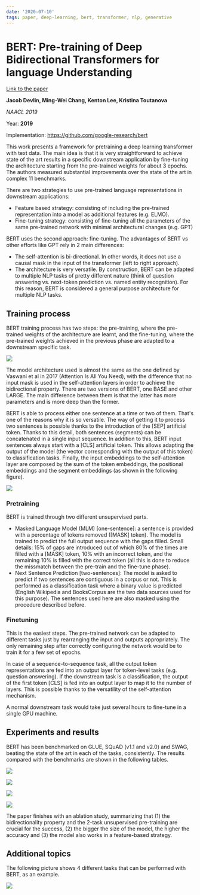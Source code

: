 ```yaml
---
date: '2020-07-10'
tags: paper, deep-learning, bert, transformer, nlp, generative
---
```

# BERT: Pre-training of Deep Bidirectional Transformers for language Understanding

[Link to the paper](https://arxiv.org/abs/1810.04805)

**Jacob Devlin, Ming-Wei Chang, Kenton Lee, Kristina Toutanova**

*NAACL 2019*

Year: **2019**

Implementation: https://github.com/google-research/bert

This work presents a framework for pretraining a deep learning transformer with text data. The main idea is that it is very straightforward to achieve state of the art results in a specific downstream application by fine-tuning the architecture starting from the pre-trained weights for about 3 epochs. The authors measured substantial improvements over the state of the art in complex 11 benchmarks.

There are two strategies to use pre-trained language representations in downstream applications:
- Feature based strategy: consisting of including the pre-trained representation into a model as additional features (e.g. ELMO).
- Fine-tuning strategy: consisting of fine-tuning all the parameters of the same pre-trained network with minimal architectural changes (e.g. GPT)

BERT uses the second approach: fine-tuning. The advantages of BERT vs other efforts like GPT rely in 2 main differences:
- The self-attention is bi-directional. In other words, it does not use a causal mask in the input of the transformer (left to right approach).
- The architecture is very versatile. By construction, BERT can be adapted to multiple NLP tasks of pretty different nature (think of question answering vs. next-token prediction vs. named entity recognition). For this reason, BERT is considered a general purpose architecture for multiple NLP tasks.

## Training process
BERT training process has two steps: the pre-training, where the pre-trained weights of the architecture are learnt, and the fine-tuning, where the pre-trained weights achieved in the previous phase are adapted to a downstream specific task.

![](assets/delvin2019/bert-pretrain-finetune.png)

The model architecture used is almost the same as the one defined by Vaswani et al in 2017 (Attention Is All You Need), with the difference that no input mask is used in the self-attention layers in order to achieve the bidirectional property. There are two versions of BERT, one BASE and other LARGE. The main difference between them is that the latter has more parameters and is more deep than the former.

BERT is able to process either one sentence at a time or two of them. That's one of the reasons why it is so versatile. The way of getting it to process two sentences is possible thanks to the introduction of the [SEP] artificial token. Thanks to this detail, both sentences (segments) can be concatenated in a single input sequence. In addition to this, BERT input sentences always start with a [CLS] artificial token. This allows adapting the output of the model (the vector corresponding with the output of this token) to classification tasks. Finally, the input embeddings to the self-attention layer are composed by the sum of the token embeddings, the positional embeddings and the segment embeddings (as shown in the following figure).

![](assets/delvin2019/bert-inputs.png)

### Pretraining
BERT is trained through two different unsupervised parts.

- Masked Language Model (MLM) [one-sentence]: a sentence is provided with a percentage of tokens removed ([MASK] token). The model is trained to predict the full output sequence with the gaps filled. Small details: 15% of gaps are introduced out of which 80% of the times are filled with a [MASK] token, 10% with an incorrect token, and the remaining 10% is filled with the correct token (all this is done to reduce the missmatch between the pre-train and the fine-tune phase).
- Next Sentence Prediction [two-sentences]: The model is asked to predict if two sentences are contiguous in a corpus or not. This is performed as a classification task where a binary value is predicted (English Wikipedia and BooksCorpus are the two data sources used for this purpose). The sentences used here are also masked using the procedure described before.

### Finetuning
This is the easiest steps. The pre-trained network can be adapted to different tasks just by rearranging the input and outputs appropriately. The only remaining step after correctly configuring the network would be to train it for a few set of epochs.

In case of a sequence-to-sequence task, all the output token representations are fed into an output layer for token-level tasks (e.g. question answering). If the downstream task is a classification, the output of the first token [CLS] is fed into an output layer to map it to the number of layers. This is possible thanks to the versatility of the self-attention mechanism.

A normal downstream task would take just several hours to fine-tune in a single GPU machine.

## Experiments and results
BERT has been benchmarked on GLUE, SQuAD (v1.1 and v2.0) and SWAG, beating the state of the art in each of the tasks, consistently. The results compared with the benchmarks are shown in the following tables.

![](assets/delvin2019/bert-glue.png)

![](assets/delvin2019/bert-squad11.png)

![](assets/delvin2019/bert-squad20.png)

![](assets/delvin2019/bert-swag.png)

The paper finishes with an ablation study, summarizing that (1) the bidirectionality property and the 2-task unsupervised pre-training are crucial for the success, (2) the bigger the size of the model, the higher the accuracy and (3) the model also works in a feature-based strategy.

## Additional topics
The following picture shows 4 different tasks that can be performed with BERT, as an example.

![](assets/delvin2019/bert-implementations.png)